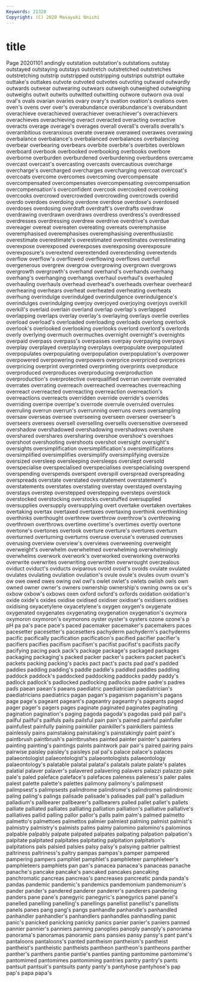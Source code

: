 ```yaml
---
Keywords: 21320
Copyright: (C) 2020 Masayuki Onishi
---
```


# title
Page 20201101
andingly outstation outstation's outstations outstay outstayed outstaying
outstays outstretch outstretched outstretches outstretching outstrip outstripped outstripping outstrips outstript
outtake outtake's outtakes outvote outvoted outvotes outvoting outward outwardly outwards
outwear outwearing outwears outweigh outweighed outweighing outweighs outwit outwits outwitted
outwitting outwore outworn ova oval oval's ovals ovarian ovaries ovary
ovary's ovation ovation's ovations oven oven's ovens over over's overabundance
overabundance's overabundant overachieve overachieved overachiever overachiever's overachievers overachieves overachieving overact
overacted overacting overactive overacts overage overage's overages overall overall's overalls
overalls's overambitious overanxious overate overawe overawed overawes overawing overbalance overbalance's
overbalanced overbalances overbalancing overbear overbearing overbears overbite overbite's overbites overblown
overboard overbook overbooked overbooking overbooks overbore overborne overburden overburdened overburdening
overburdens overcame overcast overcast's overcasting overcasts overcautious overcharge overcharge's overcharged
overcharges overcharging overcoat overcoat's overcoats overcome overcomes overcoming overcompensate overcompensated
overcompensates overcompensating overcompensation overcompensation's overconfident overcook overcooked overcooking overcooks overcrowd
overcrowded overcrowding overcrowds overdid overdo overdoes overdoing overdone overdose overdose's
overdosed overdoses overdosing overdraft overdraft's overdrafts overdraw overdrawing overdrawn overdraws
overdress overdress's overdressed overdresses overdressing overdrew overdrive overdrive's overdue overeager
overeat overeaten overeating overeats overemphasise overemphasised overemphasises overemphasising overenthusiastic overestimate
overestimate's overestimated overestimates overestimating overexpose overexposed overexposes overexposing overexposure overexposure's
overextend overextended overextending overextends overflow overflow's overflowed overflowing overflows overfull
overgenerous overgrew overgrow overgrowing overgrown overgrows overgrowth overgrowth's overhand overhand's
overhands overhang overhang's overhanging overhangs overhaul overhaul's overhauled overhauling overhauls
overhead overhead's overheads overhear overheard overhearing overhears overheat overheated overheating
overheats overhung overindulge overindulged overindulgence overindulgence's overindulges overindulging overjoy overjoyed
overjoying overjoys overkill overkill's overlaid overlain overland overlap overlap's overlapped
overlapping overlaps overlay overlay's overlaying overlays overlie overlies overload overload's
overloaded overloading overloads overlong overlook overlook's overlooked overlooking overlooks overlord
overlord's overlords overly overlying overmuch overmuches overnight overnight's overnights overpaid
overpass overpass's overpasses overpay overpaying overpays overplay overplayed overplaying overplays
overpopulate overpopulated overpopulates overpopulating overpopulation overpopulation's overpower overpowered overpowering overpowers
overprice overpriced overprices overpricing overprint overprinted overprinting overprints overproduce overproduced
overproduces overproducing overproduction overproduction's overprotective overqualified overran overrate overrated overrates
overrating overreach overreached overreaches overreaching overreact overreacted overreacting overreaction overreaction's
overreactions overreacts overridden override override's overrides overriding overripe overripe's overrode
overrule overruled overrules overruling overrun overrun's overrunning overruns overs oversampling
oversaw overseas oversee overseeing overseen overseer overseer's overseers oversees oversell
overselling oversells oversensitive oversexed overshadow overshadowed overshadowing overshadows overshare overshared
overshares oversharing overshoe overshoe's overshoes overshoot overshooting overshoots overshot oversight
oversight's oversights oversimplification oversimplification's oversimplifications oversimplified oversimplifies oversimplify oversimplifying oversize
oversized oversleep oversleeping oversleeps overslept oversold overspecialise overspecialised overspecialises overspecialising
overspend overspending overspends overspent overspill overspread overspreading overspreads overstate overstated
overstatement overstatement's overstatements overstates overstating overstay overstayed overstaying overstays overstep
overstepped overstepping oversteps overstock overstocked overstocking overstocks overstuffed oversupplied oversupplies
oversupply oversupplying overt overtake overtaken overtakes overtaking overtax overtaxed overtaxes
overtaxing overthink overthinking overthinks overthought overthrew overthrow overthrow's overthrowing overthrown
overthrows overtime overtime's overtimes overtly overtone overtone's overtones overtook overture
overture's overtures overturn overturned overturning overturns overuse overuse's overused overuses
overusing overview overview's overviews overweening overweight overweight's overwhelm overwhelmed overwhelming
overwhelmingly overwhelms overwork overwork's overworked overworking overworks overwrite overwrites overwriting
overwritten overwrought overzealous oviduct oviduct's oviducts oviparous ovoid ovoid's ovoids
ovulate ovulated ovulates ovulating ovulation ovulation's ovule ovule's ovules ovum
ovum's ow owe owed owes owing owl owl's owlet owlet's
owlets owlish owls own owned owner owner's owners ownership ownership's
owning owns ox ox's oxbow oxbow's oxbows oxen oxford oxford's
oxfords oxidation oxidation's oxide oxide's oxides oxidise oxidised oxidiser oxidiser's
oxidisers oxidises oxidising oxyacetylene oxyacetylene's oxygen oxygen's oxygenate oxygenated oxygenates
oxygenating oxygenation oxygenation's oxymora oxymoron oxymoron's oxymorons oyster oyster's oysters
ozone ozone's p pH pa pa's pace pace's paced pacemaker
pacemaker's pacemakers paces pacesetter pacesetter's pacesetters pachyderm pachyderm's pachyderms pacific
pacifically pacification pacification's pacified pacifier pacifier's pacifiers pacifies pacifism pacifism's
pacifist pacifist's pacifists pacify pacifying pacing pack pack's package package's
packaged packages packaging packaging's packed packer packer's packers packet packet's
packets packing packing's packs pact pact's pacts pad pad's padded
paddies padding padding's paddle paddle's paddled paddles paddling paddock paddock's
paddocked paddocking paddocks paddy paddy's padlock padlock's padlocked padlocking padlocks
padre padre's padres pads paean paean's paeans paediatric paediatrician paediatrician's
paediatricians paediatrics pagan pagan's paganism paganism's pagans page page's pageant
pageant's pageantry pageantry's pageants paged pager pager's pagers pages paginate
paginated paginates paginating pagination pagination's paging pagoda pagoda's pagodas paid
pail pail's pailful pailful's pailfuls pails pailsful pain pain's pained
painful painfuller painfullest painfully paining painkiller painkiller's painkillers painless painlessly
pains painstaking painstaking's painstakingly paint paint's paintbrush paintbrush's paintbrushes painted
painter painter's painters painting painting's paintings paints paintwork pair pair's
paired pairing pairs pairwise paisley paisley's paisleys pal pal's palace
palace's palaces palaeontologist palaeontologist's palaeontologists palaeontology palaeontology's palatable palatal palatal's
palatals palate palate's palates palatial palaver palaver's palavered palavering palavers
palazzi palazzo pale pale's paled paleface paleface's palefaces paleness paleness's
paler pales palest palette palette's palettes palimony palimony's palimpsest palimpsest's
palimpsests palindrome palindrome's palindromes palindromic paling paling's palings palisade palisade's
palisades pall pall's palladium palladium's pallbearer pallbearer's pallbearers palled pallet
pallet's pallets palliate palliated palliates palliating palliation palliation's palliative palliative's
palliatives pallid palling pallor pallor's palls palm palm's palmed palmetto
palmetto's palmettoes palmettos palmier palmiest palming palmist palmist's palmistry palmistry's
palmists palms palmy palomino palomino's palominos palpable palpably palpate palpated
palpates palpating palpation palpation's palpitate palpitated palpitates palpitating palpitation palpitation's
palpitations pals palsied palsies palsy palsy's palsying paltrier paltriest paltriness
paltriness's paltry pampas pampas's pamper pampered pampering pampers pamphlet pamphlet's
pamphleteer pamphleteer's pamphleteers pamphlets pan pan's panacea panacea's panaceas panache
panache's pancake pancake's pancaked pancakes pancaking panchromatic pancreas pancreas's pancreases
pancreatic panda panda's pandas pandemic pandemic's pandemics pandemonium pandemonium's pander
pander's pandered panderer panderer's panderers pandering panders pane pane's panegyric
panegyric's panegyrics panel panel's panelled panelling panelling's panellings panellist panellist's
panellists panels panes pang pang's pangs panhandle panhandle's panhandled panhandler
panhandler's panhandlers panhandles panhandling panic panic's panicked panicking panicky panics
panier panier's paniers panned pannier pannier's panniers panning panoplies panoply
panoply's panorama panorama's panoramas panoramic pans pansies pansy pansy's pant
pant's pantaloons pantaloons's panted pantheism pantheism's pantheist pantheist's pantheistic pantheists
pantheon pantheon's pantheons panther panther's panthers pantie pantie's panties panting
pantomime pantomime's pantomimed pantomimes pantomiming pantries pantry pantry's pants pantsuit
pantsuit's pantsuits panty panty's pantyhose pantyhose's pap pap's papa papa's
